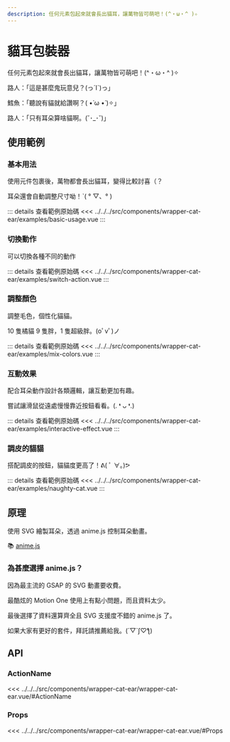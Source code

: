 ```yaml
---
description: 任何元素包起來就會長出貓耳，讓萬物皆可萌吧！(^・ω・^ )✧
---
```


<script setup>
import BasicUsage from '../../../src/components/wrapper-cat-ear/examples/basic-usage.vue'
import SwitchAction from '../../../src/components/wrapper-cat-ear/examples/switch-action.vue'
import MixColors from '../../../src/components/wrapper-cat-ear/examples/mix-colors.vue'
import InteractiveEffect from '../../../src/components/wrapper-cat-ear/examples/interactive-effect.vue'
import NaughtyCat from '../../../src/components/wrapper-cat-ear/examples/naughty-cat.vue'
</script>

# 貓耳包裝器

任何元素包起來就會長出貓耳，讓萬物皆可萌吧！(^・ω・^ )✧

路人：「這是甚麼鬼玩意兒？(っ´Ι`)っ」

鱈魚：「聽說有貓就給讚啊？( •̀ ω •́ )✧」

路人：「只有耳朵算啥貓啊。(˘･_･˘)」

## 使用範例

### 基本用法

使用元件包裹後，萬物都會長出貓耳，變得比較討喜（？

耳朵還會自動調整尺寸呦！ˋ( ° ▽、° )

<basic-usage/>

::: details 查看範例原始碼
<<< ../../../src/components/wrapper-cat-ear/examples/basic-usage.vue
:::

### 切換動作

可以切換各種不同的動作

<switch-action/>

::: details 查看範例原始碼
<<< ../../../src/components/wrapper-cat-ear/examples/switch-action.vue
:::

### 調整顏色

調整毛色，個性化貓貓。

<mix-colors/>

10 隻橘貓 9 隻胖，1 隻超級胖。(oﾟvﾟ)ノ

::: details 查看範例原始碼
<<< ../../../src/components/wrapper-cat-ear/examples/mix-colors.vue
:::

### 互動效果

配合耳朵動作設計各類邏輯，讓互動更加有趣。

嘗試讓滑鼠從遠處慢慢靠近按鈕看看。(. ❛ ᴗ ❛.)

<interactive-effect/>

::: details 查看範例原始碼
<<< ../../../src/components/wrapper-cat-ear/examples/interactive-effect.vue
:::

### 調皮的貓貓

搭配調皮的按鈕，貓貓度更高了！ᕕ( ﾟ ∀。)ᕗ

<naughty-cat/>

::: details 查看範例原始碼
<<< ../../../src/components/wrapper-cat-ear/examples/naughty-cat.vue
:::

## 原理

使用 SVG 繪製耳朵，透過 anime.js 控制耳朵動畫。

📚 [anime.js](https://animejs.com/)

### 為甚麼選擇 anime.js？

因為最主流的 GSAP 的 SVG 動畫要收費。

最酷炫的 Motion One 使用上有點小問題，而且資料太少。

最後選擇了資料還算齊全且 SVG 支援度不錯的 anime.js 了。

如果大家有更好的套件，拜託請推薦給我。(´▽`ʃ♡ƪ)

## API

### ActionName

<<< ../../../src/components/wrapper-cat-ear/wrapper-cat-ear.vue/#ActionName

### Props

<<< ../../../src/components/wrapper-cat-ear/wrapper-cat-ear.vue/#Props

